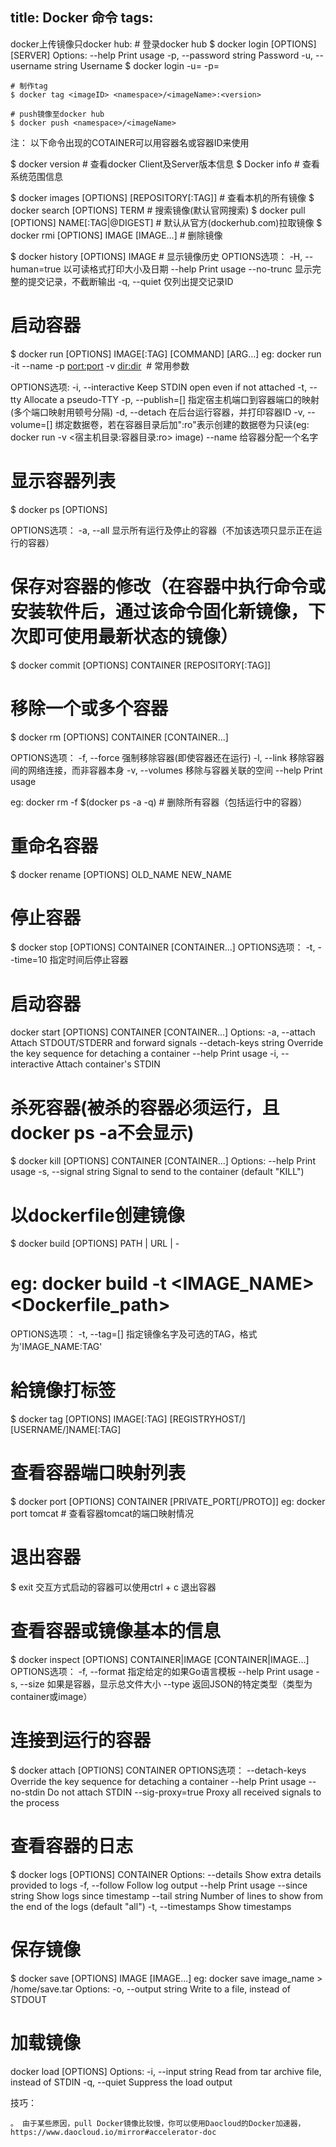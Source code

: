 title: Docker 命令
tags:
---
docker上传镜像只docker hub:
    # 登录docker hub
    $ docker login [OPTIONS] [SERVER]
    Options:
	      --help              Print usage
	  -p, --password string   Password
	  -u, --username string   Username
    $ docker login -u=<name> -p=<passwd>
    
    # 制作tag
    $ docker tag <imageID> <namespace>/<imageName>:<version>
    
    # push镜像至docker hub
    $ docker push <namespace>/<imageName>

注： 以下命令出现的COTAINER可以用容器名或容器ID来使用





$ docker version 	# 查看docker Client及Server版本信息
$ Docker info	# 查看系统范围信息


$ docker images [OPTIONS] [REPOSITORY[:TAG]]	# 查看本机的所有镜像
$ docker search [OPTIONS] TERM 		# 搜索镜像(默认官网搜索)
$ docker pull [OPTIONS] NAME[:TAG|@DIGEST] 	# 默认从官方(dockerhub.com)拉取镜像
$ docker rmi [OPTIONS] IMAGE [IMAGE...] 	# 删除镜像

$ docker history [OPTIONS] IMAGE 	# 显示镜像历史
OPTIONS选项：
	-H, --human=true    以可读格式打印大小及日期
	--help              Print usage
	--no-trunc          显示完整的提交记录，不截断输出
	-q, --quiet         仅列出提交记录ID


# 启动容器
$ docker run [OPTIONS] IMAGE[:TAG] [COMMAND] [ARG...]
eg: docker run -it --name <name> -p <port:port> -v <dir:dir>  <image>  # 常用参数

OPTIONS选项:
	-i, --interactive 		Keep STDIN open even if not attached
	-t, --tty               Allocate a pseudo-TTY
	-p, --publish=[]        指定宿主机端口到容器端口的映射(多个端口映射用顿号分隔)
	-d, --detach			在后台运行容器，并打印容器ID
	-v, --volume=[]			绑定数据卷，若在容器目录后加":ro"表示创建的数据卷为只读(eg: docker run -v <宿主机目录:容器目录:ro> image)
	--name					给容器分配一个名字


# 显示容器列表
$ docker ps [OPTIONS]

OPTIONS选项：
	-a, --all 		显示所有运行及停止的容器（不加该选项只显示正在运行的容器）



# 保存对容器的修改（在容器中执行命令或安装软件后，通过该命令固化新镜像，下次即可使用最新状态的镜像）
$ docker commit [OPTIONS] CONTAINER [REPOSITORY[:TAG]]









# 移除一个或多个容器
$ docker rm [OPTIONS] CONTAINER [CONTAINER...]

OPTIONS选项：
	-f, --force 	强制移除容器(即使容器还在运行)
	-l, --link		移除容器间的网络连接，而非容器本身
	-v, --volumes	移除与容器关联的空间
	--help 			Print usage

eg: docker rm -f $(docker ps -a -q)   	# 删除所有容器（包括运行中的容器）


# 重命名容器
$ docker rename [OPTIONS] OLD_NAME NEW_NAME




# 停止容器
$ docker stop [OPTIONS] CONTAINER [CONTAINER...]
OPTIONS选项：
	-t, --time=10 	 指定时间后停止容器

# 启动容器
docker start [OPTIONS] CONTAINER [CONTAINER...]
Options:
	-a, --attach               Attach STDOUT/STDERR and forward signals
      --detach-keys string   Override the key sequence for detaching a container
      --help                 Print usage
	-i, --interactive          Attach container's STDIN


# 杀死容器(被杀的容器必须运行，且docker ps -a不会显示)
$ docker kill [OPTIONS] CONTAINER [CONTAINER...]
Options:
      --help            Print usage
  -s, --signal string   Signal to send to the container (default "KILL")




# 以dockerfile创建镜像
$ docker build [OPTIONS] PATH | URL | -			
# eg: docker build -t <IMAGE_NAME> <Dockerfile_path>
OPTIONS选项：
	-t, --tag=[] 	 指定镜像名字及可选的TAG，格式为'IMAGE_NAME:TAG'

# 給镜像打标签
$ docker tag [OPTIONS] IMAGE[:TAG] [REGISTRYHOST/][USERNAME/]NAME[:TAG]


# 查看容器端口映射列表
$ docker port [OPTIONS] CONTAINER [PRIVATE_PORT[/PROTO]]
eg: docker port tomcat		# 查看容器tomcat的端口映射情况

# 退出容器
$ exit 		交互方式启动的容器可以使用ctrl + c 退出容器
 
# 查看容器或镜像基本的信息
$ docker inspect [OPTIONS] CONTAINER|IMAGE [CONTAINER|IMAGE...]
OPTIONS选项：
	-f, --format       指定给定的如果Go语言模板
  	--help             Print usage
  	-s, --size         如果是容器，显示总文件大小
  	--type             返回JSON的特定类型（类型为container或image）

# 连接到运行的容器
$ docker attach [OPTIONS] CONTAINER
OPTIONS选项：
	--detach-keys       Override the key sequence for detaching a container
  	--help              Print usage
  	--no-stdin          Do not attach STDIN
  	--sig-proxy=true    Proxy all received signals to the process

# 查看容器的日志
$ docker logs [OPTIONS] CONTAINER
Options:
      --details        Show extra details provided to logs
  -f, --follow         Follow log output
      --help           Print usage
      --since string   Show logs since timestamp
      --tail string    Number of lines to show from the end of the logs (default "all")
  -t, --timestamps     Show timestamps

  
# 保存镜像
$ docker save [OPTIONS] IMAGE [IMAGE...]
eg: docker save image_name > /home/save.tar
Options:
  -o, --output string   Write to a file, instead of STDOUT

# 加载镜像
docker load [OPTIONS]
Options:
  -i, --input string   Read from tar archive file, instead of STDIN
  -q, --quiet          Suppress the load output


技巧：

	。 由于某些原因，pull Docker镜像比较慢，你可以使用Daocloud的Docker加速器，https://www.daocloud.io/mirror#accelerator-doc

